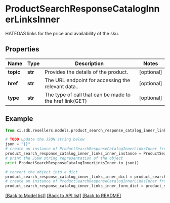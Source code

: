 # ProductSearchResponseCatalogInnerLinksInner

HATEOAS links for the price and availability of the sku.

## Properties

Name | Type | Description | Notes
------------ | ------------- | ------------- | -------------
**topic** | **str** | Provides the details of the product. | [optional] 
**href** | **str** | The URL endpoint for accessing the relevant data.. | [optional] 
**type** | **str** | The type of call that can be made to the href link(GET) | [optional] 

## Example

```python
from xi.sdk.resellers.models.product_search_response_catalog_inner_links_inner import ProductSearchResponseCatalogInnerLinksInner

# TODO update the JSON string below
json = "{}"
# create an instance of ProductSearchResponseCatalogInnerLinksInner from a JSON string
product_search_response_catalog_inner_links_inner_instance = ProductSearchResponseCatalogInnerLinksInner.from_json(json)
# print the JSON string representation of the object
print ProductSearchResponseCatalogInnerLinksInner.to_json()

# convert the object into a dict
product_search_response_catalog_inner_links_inner_dict = product_search_response_catalog_inner_links_inner_instance.to_dict()
# create an instance of ProductSearchResponseCatalogInnerLinksInner from a dict
product_search_response_catalog_inner_links_inner_form_dict = product_search_response_catalog_inner_links_inner.from_dict(product_search_response_catalog_inner_links_inner_dict)
```
[[Back to Model list]](../README.md#documentation-for-models) [[Back to API list]](../README.md#documentation-for-api-endpoints) [[Back to README]](../README.md)


